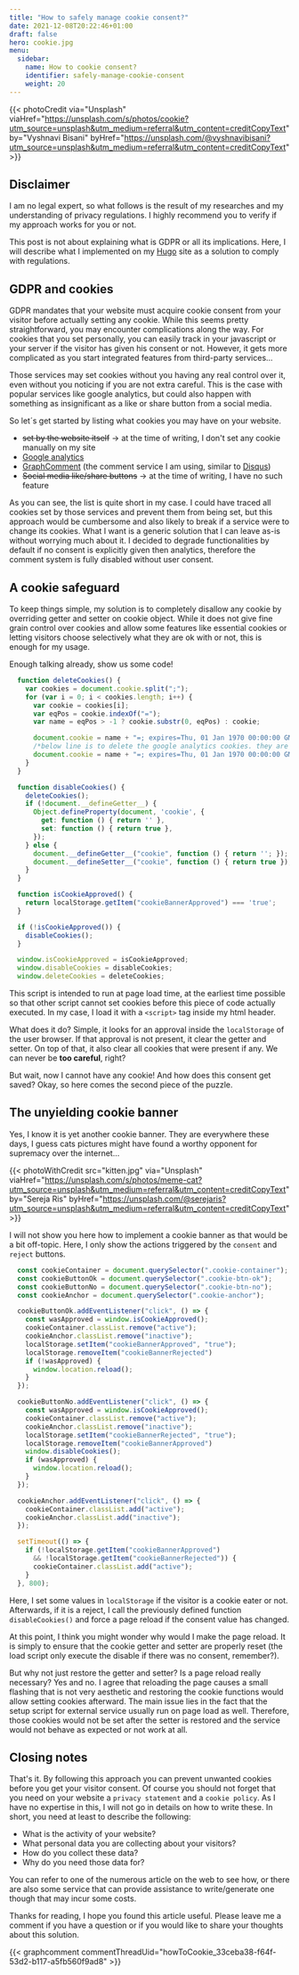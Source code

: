 ```yaml
---
title: "How to safely manage cookie consent?"
date: 2021-12-08T20:22:46+01:00
draft: false
hero: cookie.jpg
menu:
  sidebar:
    name: How to cookie consent?
    identifier: safely-manage-cookie-consent
    weight: 20
---
```


{{< photoCredit
  via="Unsplash" viaHref="https://unsplash.com/s/photos/cookie?utm_source=unsplash&utm_medium=referral&utm_content=creditCopyText"
  by="Vyshnavi Bisani" byHref="https://unsplash.com/@vyshnavibisani?utm_source=unsplash&utm_medium=referral&utm_content=creditCopyText" >}}
  

## Disclaimer
I am no legal expert, so what follows is the result of my researches and my understanding of privacy regulations. I highly recommend you to verify if my approach works for you or not.

This post is not about explaining what is GDPR or all its implications. Here, I will describe what I implemented on my [Hugo](https://gohugo.io/) site as a solution to comply with regulations.


## GDPR and cookies 

GDPR mandates that your website must acquire cookie consent from your visitor before actually setting any cookie. While this seems pretty straightforward, you may encounter complications along the way. For cookies that you set personally, you can easily track in your javascript or your server if the visitor has given his consent or not. However, it gets more complicated as you start integrated features from third-party services...

Those services may set cookies without you having any real control over it, even without you noticing if you are not extra careful. This is the case with popular services like google analytics, but could also happen with something as insignificant as a like or share button from a social media.

So let´s get started by listing what cookies you may have on your website. 
  - ~~set by the website itself~~ &#8594; at the time of writing, I don't set any cookie manually on my site
  - [Google analytics](https://analytics.google.com/analytics/)
  - [GraphComment](https://graphcomment.com/en/) (the comment service I am using, similar to [Disqus](https://blog.disqus.com/))
  - ~~Social media like/share buttons~~ &#8594; at the time of writing, I have no such feature


As you can see, the list is quite short in my case. I could have traced all cookies set by those services and prevent them from being set, but this approach would be cumbersome and also likely to break if a service were to change its cookies. What I want is a generic solution that I can leave as-is without worrying much about it. I decided to degrade functionalities by default if no consent is explicitly given then analytics, therefore the comment system is fully disabled without user consent.


## A cookie safeguard

To keep things simple, my solution is to completely disallow any cookie by overriding getter and setter on cookie object. While it does not give fine grain control over cookies and allow some features like essential cookies or letting visitors choose selectively what they are ok with or not, this is enough for my usage. 

Enough talking already, show us some code!

```javascript
  function deleteCookies() {
    var cookies = document.cookie.split(";");
    for (var i = 0; i < cookies.length; i++) {
      var cookie = cookies[i];
      var eqPos = cookie.indexOf("=");
      var name = eqPos > -1 ? cookie.substr(0, eqPos) : cookie;

      document.cookie = name + "=; expires=Thu, 01 Jan 1970 00:00:00 GMT; path=/;domain=";
      /*below line is to delete the google analytics cookies. they are set with the domain*/
      document.cookie = name + "=; expires=Thu, 01 Jan 1970 00:00:00 GMT; path=/;domain=" + location.hostname.replace(/^www\./i, "");
    }
  }

  function disableCookies() {
    deleteCookies();
    if (!document.__defineGetter__) {
      Object.defineProperty(document, 'cookie', {
        get: function () { return '' },
        set: function () { return true },
      });
    } else {
      document.__defineGetter__("cookie", function () { return ''; });
      document.__defineSetter__("cookie", function () { return true });
    }
  }

  function isCookieApproved() {
    return localStorage.getItem("cookieBannerApproved") === 'true';
  }

  if (!isCookieApproved()) {
    disableCookies();
  }

  window.isCookieApproved = isCookieApproved;
  window.disableCookies = disableCookies;
  window.deleteCookies = deleteCookies;
```

This script is intended to run at page load time, at the earliest time possible so that other script cannot set cookies before this piece of code actually executed.
In my case, I load it with a `<script>` tag inside my html header.

What does it do? Simple, it looks for an approval inside the `localStorage` of the user browser. If that approval is not present, it clear the getter and setter. On top of that, it also clear all cookies that were present if any. We can never be **too careful**, right?

But wait, now I cannot have any cookie! And how does this consent get saved? Okay, so here comes the second piece of the puzzle.


## The unyielding cookie banner
Yes, I know it is yet another cookie banner. They are everywhere these days, I guess cats pictures might have found a worthy opponent for supremacy over the internet...

{{< photoWithCredit
  src="kitten.jpg"
  via="Unsplash" viaHref="https://unsplash.com/s/photos/meme-cat?utm_source=unsplash&utm_medium=referral&utm_content=creditCopyText"
  by="Sereja Ris" byHref="https://unsplash.com/@serejaris?utm_source=unsplash&utm_medium=referral&utm_content=creditCopyText" >}}


I will not show you here how to implement a cookie banner as that would be a bit off-topic. Here, I only show the actions triggered by the `consent` and `reject` buttons.


```javascript
  const cookieContainer = document.querySelector(".cookie-container");
  const cookieButtonOk = document.querySelector(".cookie-btn-ok");
  const cookieButtonNo = document.querySelector(".cookie-btn-no");
  const cookieAnchor = document.querySelector(".cookie-anchor");

  cookieButtonOk.addEventListener("click", () => {
    const wasApproved = window.isCookieApproved();
    cookieContainer.classList.remove("active");
    cookieAnchor.classList.remove("inactive");
    localStorage.setItem("cookieBannerApproved", "true");
    localStorage.removeItem("cookieBannerRejected")
    if (!wasApproved) {
      window.location.reload();
    }
  });

  cookieButtonNo.addEventListener("click", () => {
    const wasApproved = window.isCookieApproved();
    cookieContainer.classList.remove("active");
    cookieAnchor.classList.remove("inactive");
    localStorage.setItem("cookieBannerRejected", "true");
    localStorage.removeItem("cookieBannerApproved")
    window.disableCookies();
    if (wasApproved) {
      window.location.reload();
    }
  });

  cookieAnchor.addEventListener("click", () => {
    cookieContainer.classList.add("active");
    cookieAnchor.classList.add("inactive");
  });

  setTimeout(() => {
    if (!localStorage.getItem("cookieBannerApproved")
      && !localStorage.getItem("cookieBannerRejected")) {
      cookieContainer.classList.add("active");
    }
  }, 800);
```

Here, I set some values in `localStorage` if the visitor is a cookie eater or not. Afterwards, if it is a reject, I call the previously defined function `disableCookies()` and force a page reload if the consent value has changed.

At this point, I think you might wonder why would I make the page reload. It is simply to ensure that the cookie getter and setter are properly reset (the load script only execute the disable if there was no consent, remember?).

But why not just restore the getter and setter? Is a page reload really necessary? Yes and no. I agree that reloading the page causes a small flashing that is not very aesthetic and restoring the cookie functions would allow setting cookies afterward. The main issue lies in the fact that the setup script for external service usually run on page load as well. Therefore, those cookies would not be set after the setter is restored and the service would not behave as expected or not work at all.


## Closing notes

That's it. By following this approach you can prevent unwanted cookies before you get your visitor consent. Of course you should not forget that you need on your website a `privacy statement` and a `cookie policy`. As I have no expertise in this, I will not go in details on how to write these. In short, you need at least to describe the following:
  - What is the activity of your website?
  - What personal data you are collecting about your visitors?
  - How do you collect these data?
  - Why do you need those data for?

You can refer to one of the numerous article on the web to see how, or there are also some service that can provide assistance to write/generate one though that may incur some costs.


Thanks for reading, I hope you found this article useful. Please leave me a comment if you have a question or if you would like to share your thoughts about this solution.

{{< graphcomment commentThreadUid="howToCookie_33ceba38-f64f-53d2-b117-a5fb560f9ad8" >}}
